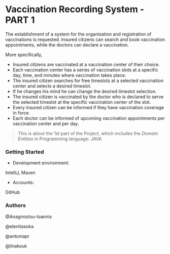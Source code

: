 # Vaccination Recording System - PART 1
The establishment of a system for the organisation and registration of vaccinations is requested.
Insured citizens can search and book vaccination appointments, while the doctors can declare a vaccination. 

More specifically, 
+ Insured citizens are vaccinated at a vaccination center of their choice.
+ Each vaccination center has a series of vaccination slots at a specific day, time, and minutes where vaccination takes place.
+ The insured citizen searches for free timeslots at a selected vaccination center and selects a desired timeslot.
+ If he changes his mind he can change the desired timeslot selection.
+ The insured citizen is vaccinated by the doctor who is declared to serve the selected timeslot at the specific vaccination center of the slot.
+ Every insured citizen can be informed if they have vaccination coverage in force.
+ Each doctor can be informed of upcoming vaccination appointments per vaccination center and per day.

> This is about the 1st part of the Project, which includes the _Domain Entities_ in Programming language: JAVA

### Getting Started

+ Development environment: 

IntelliJ, Maven
+ Accounts:

GitHub

### Authors
@Anagnostou-Ioannis

@elenitasoka

@antoniapr

@linakouk    
